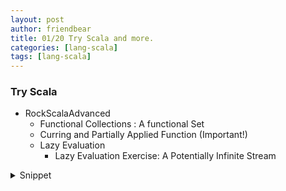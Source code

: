 ```yaml
---
layout: post
author: friendbear
title: 01/20 Try Scala and more.
categories: [lang-scala]
tags: [lang-scala]
---
```


### Try Scala
- RockScalaAdvanced
  + Functional Collections : A functional Set
  + Curring and Partially Applied Function (Important!)
  + Lazy Evaluation
    + Lazy Evaluation Exercise: A Potentially Infinite Stream


<details>
<summary>Snippet</summary>
<pre>
<code>
#!/usr/bin/env amm
@main
def curried(args: String*) = {

  val superAdderOrg: Int => (Int => Int) = (x: Int) => (y: Int) => x + y
  // equal
  val superAdder: Int => Int => Int = // Higher order function ðŸ”´
    x => y => x + y

  // curried functions
  val superAdder2: Int => Int => Int = new Function2[Int, Int, Int] {
    override def apply(x: Int, y: Int): Int = x + y
  } curried

  lazy val add3 = superAdder(3) // Int => Int => y => 3 + y
  println(add3(5)) // Int => 3 + 5
  println(superAdder(3)(5)) // curried function
}
</code>

<code>
#!/usr/bin/env amm
@main
def filteringWithLazyVals(args: String*) = {

  // filtering with lazy vals
  {
    def lessThan30(i: Int): Boolean = {
      println(s"$i is grater than 30?")
      i < 30
    }

    // filtering with lazy vals
    def graterThan20(i: Int): Boolean = {
      println(s"$i is grater than 20?")
      i > 20
    }

    val numbers = List(1, 25, 40, 5, 23)
    val lt30 = numbers.filter(lessThan30) // List(1, 25, 5, 23)
    val gt20 = lt30.filter(graterThan20) // List(25, 23)

    println(gt20)

    // use withFilter point.
    val it30Lazy = numbers.withFilter(lessThan30) // lazy vals under the head
    val gt20Lazy = it30Lazy.withFilter(graterThan20)
    gt20Lazy.foreach(println)
  }
}
</code>
</pre>
</details>

